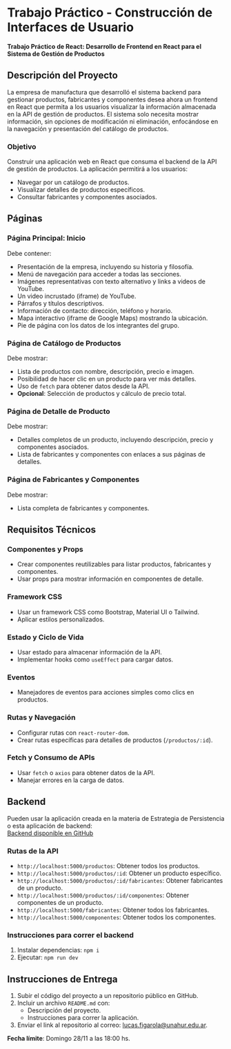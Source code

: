 # Trabajo Práctico - Construcción de Interfaces de Usuario

**Trabajo Práctico de React: Desarrollo de Frontend en React para el Sistema de Gestión de Productos**

## Descripción del Proyecto

La empresa de manufactura que desarrolló el sistema backend para gestionar productos, fabricantes y componentes desea ahora un frontend en React que permita a los usuarios visualizar la información almacenada en la API de gestión de productos. El sistema solo necesita mostrar información, sin opciones de modificación ni eliminación, enfocándose en la navegación y presentación del catálogo de productos.

### Objetivo

Construir una aplicación web en React que consuma el backend de la API de gestión de productos. La aplicación permitirá a los usuarios:

- Navegar por un catálogo de productos.
- Visualizar detalles de productos específicos.
- Consultar fabricantes y componentes asociados.

## Páginas

### Página Principal: Inicio
Debe contener:
- Presentación de la empresa, incluyendo su historia y filosofía.
- Menú de navegación para acceder a todas las secciones.
- Imágenes representativas con texto alternativo y links a videos de YouTube.
- Un video incrustado (iframe) de YouTube.
- Párrafos y títulos descriptivos.
- Información de contacto: dirección, teléfono y horario.
- Mapa interactivo (iframe de Google Maps) mostrando la ubicación.
- Pie de página con los datos de los integrantes del grupo.

### Página de Catálogo de Productos
Debe mostrar:
- Lista de productos con nombre, descripción, precio e imagen.
- Posibilidad de hacer clic en un producto para ver más detalles.
- Uso de `fetch` para obtener datos desde la API.
- **Opcional**: Selección de productos y cálculo de precio total.

### Página de Detalle de Producto
Debe mostrar:
- Detalles completos de un producto, incluyendo descripción, precio y componentes asociados.
- Lista de fabricantes y componentes con enlaces a sus páginas de detalles.

### Página de Fabricantes y Componentes
Debe mostrar:
- Lista completa de fabricantes y componentes.

## Requisitos Técnicos

### Componentes y Props
- Crear componentes reutilizables para listar productos, fabricantes y componentes.
- Usar props para mostrar información en componentes de detalle.

### Framework CSS
- Usar un framework CSS como Bootstrap, Material UI o Tailwind.
- Aplicar estilos personalizados.

### Estado y Ciclo de Vida
- Usar estado para almacenar información de la API.
- Implementar hooks como `useEffect` para cargar datos.

### Eventos
- Manejadores de eventos para acciones simples como clics en productos.

### Rutas y Navegación
- Configurar rutas con `react-router-dom`.
- Crear rutas específicas para detalles de productos (`/productos/:id`).

### Fetch y Consumo de APIs
- Usar `fetch` o `axios` para obtener datos de la API.
- Manejar errores en la carga de datos.

## Backend

Pueden usar la aplicación creada en la materia de Estrategia de Persistencia o esta aplicación de backend:  
[Backend disponible en GitHub](https://github.com/CIU-UnaHur/tp-backend)

### Rutas de la API
- `http://localhost:5000/productos`: Obtener todos los productos.
- `http://localhost:5000/productos/:id`: Obtener un producto específico.
- `http://localhost:5000/productos/:id/fabricantes`: Obtener fabricantes de un producto.
- `http://localhost:5000/productos/:id/componentes`: Obtener componentes de un producto.
- `http://localhost:5000/fabricantes`: Obtener todos los fabricantes.
- `http://localhost:5000/componentes`: Obtener todos los componentes.

### Instrucciones para correr el backend
1. Instalar dependencias: `npm i`
2. Ejecutar: `npm run dev`

## Instrucciones de Entrega

1. Subir el código del proyecto a un repositorio público en GitHub.
2. Incluir un archivo `README.md` con:
   - Descripción del proyecto.
   - Instrucciones para correr la aplicación.
3. Enviar el link al repositorio al correo: [lucas.figarola@unahur.edu.ar](mailto:lucas.figarola@unahur.edu.ar).

**Fecha límite**: Domingo 28/11 a las 18:00 hs.
